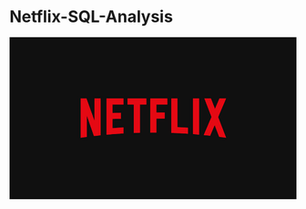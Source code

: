 # Netflix-SQL-Analysis
![Netflix Logo](https://github.com/ishitva17/Netflix-SQL-Analysis/blob/main/BrandAssets_Logos_01-Wordmark.jpg)
